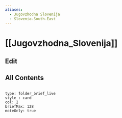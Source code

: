 ```yaml
---
aliases:
  - Jugovzhodna Slovenija
  - Slovenia-South-East
---
```

# [[Jugovzhodna_Slovenija]] 

## Edit

## All Contents

```folderv
```

```ccard
type: folder_brief_live
style : card
col: 2
briefMax: 128
noteOnly: true
```
